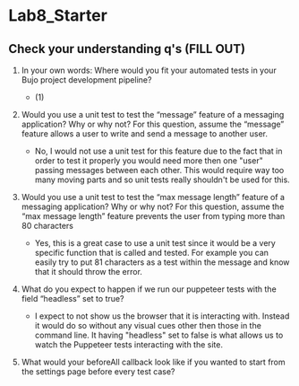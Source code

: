 # Lab8_Starter

## Check your understanding q's (FILL OUT)
1. In your own words: Where would you fit your automated tests in your Bujo project development pipeline? 
   - (1)

2. Would you use a unit test to test the “message” feature of a messaging application? Why or why not? For this question, assume the “message” feature allows a user to write and send a message to another user.
   - No, I would not use a unit test for this feature due to the fact that in order to test it properly you would need more then one "user" passing messages between each other. This would require way too many moving parts and so unit tests really shouldn't be used for this. 

3. Would you use a unit test to test the “max message length” feature of a messaging application? Why or why not? For this question, assume the “max message length” feature prevents the user from typing more than 80 characters
   - Yes, this is a great case to use a unit test since it would be a very specific function that is called and tested. For example you can easily try to put 81 characters as a test within the message and know that it should throw the error.

4. What do you expect to happen if we run our puppeteer tests with the field “headless” set to true?
   - I expect to not show us the browser that it is interacting with. Instead it would do so without any visual cues other then those in the command line. It having "headless" set to false is what allows us to watch the Puppeteer tests interacting with the site.

5. What would your beforeAll callback look like if you wanted to start from the settings page before every test case?

